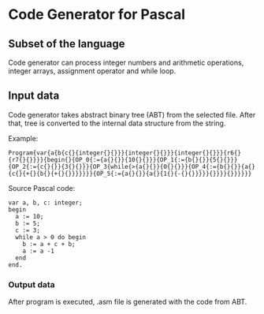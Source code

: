 # Code Generator for Pascal

## Subset of the language

Code generator can process integer numbers and arithmetic operations,
integer arrays, assignment operator and while loop.

## Input data

Code generator takes abstract binary tree (ABT) from the selected file.
After that, tree is converted to the internal data structure from the string.

Example:
```
Program{var{a{b{c{}{integer{}{}}}{integer{}{}}}{integer{}{}}}{r6{}{r7{}{}}}}{begin{}{OP_0{:={a{}{}}{10{}{}}}{OP_1{:={b{}{}}{5{}{}}}{OP_2{:={c{}{}}{3{}{}}}{OP_3{while{>{a{}{}}{0{}{}}}{OP_4{:={b{}{}}{a{}{c{}{+{}{b{}{+{}{}}}}}}}{OP_5{:={a{}{}}{a{}{1{}{-{}{}}}}}{}}}}{}}}}}}
```
Source Pascal code:
```
var a, b, c: integer;
begin
  a := 10;
  b := 5;
  c := 3;
  while a > 0 do begin
    b := a + c + b;
    a := a -1
  end
end.
```

### Output data

After program is executed, .asm file is generated with the code from ABT.


